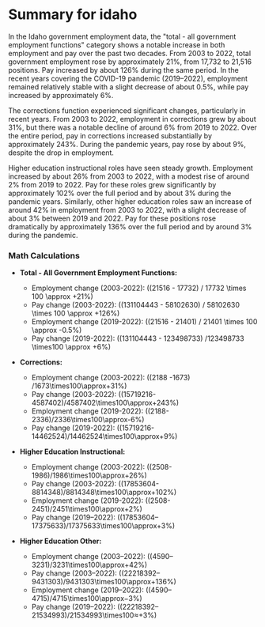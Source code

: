 # Summary for idaho

In the Idaho government employment data, the "total - all government employment functions" category shows a notable increase in both employment and pay over the past two decades. From 2003 to 2022, total government employment rose by approximately 21%, from 17,732 to 21,516 positions. Pay increased by about 126% during the same period. In the recent years covering the COVID-19 pandemic (2019–2022), employment remained relatively stable with a slight decrease of about 0.5%, while pay increased by approximately 6%.

The corrections function experienced significant changes, particularly in recent years. From 2003 to 2022, employment in corrections grew by about 31%, but there was a notable decline of around 6% from 2019 to 2022. Over the entire period, pay in corrections increased substantially by approximately 243%. During the pandemic years, pay rose by about 9%, despite the drop in employment.

Higher education instructional roles have seen steady growth. Employment increased by about 26% from 2003 to 2022, with a modest rise of around 2% from 2019 to 2022. Pay for these roles grew significantly by approximately 102% over the full period and by about 3% during the pandemic years. Similarly, other higher education roles saw an increase of around 42% in employment from 2003 to 2022, with a slight decrease of about 3% between 2019 and 2022. Pay for these positions rose dramatically by approximately 136% over the full period and by around 3% during the pandemic.

### Math Calculations

- **Total - All Government Employment Functions:**
    - Employment change (2003-2022): \((21516 - 17732) / 17732 \times 100 \approx +21\%\)
    - Pay change (2003-2022): \((131104443 - 58102630) / 58102630 \times 100 \approx +126\%\)
    - Employment change (2019-2022): \((21516 - 21401) / 21401 \times 100 \approx -0.5\%\)
    - Pay change (2019-2022): \((131104443 - 123498733) /123498733 \times100 \approx +6\%\)

- **Corrections:**
    - Employment change (2003-2022): \((2188 -1673) /1673\times100\approx+31\%\)
    - Pay change (2003-2022): \((15719216-4587402)/4587402\times100\approx+243\%\)
    - Employment change (2019-2022): \((2188-2336)/2336\times100\approx-6\%\)
    - Pay change (2019-2022): \((15719216-14462524)/14462524\times100\approx+9\%\)

- **Higher Education Instructional:**
    - Employment change (2003-2022): \((2508-1986)/1986\times100\approx+26\%\)
    - Pay change (2003-2022): \((17853604-8814348)/8814348\times100\approx+102\%\)
    - Employment change (2019-2022): \((2508-2451)/2451\times100\approx+2\%\)
    - Pay change (2019–2022): \((17853604–17375633)/17375633\times100\approx+3\%\)

- **Higher Education Other:**
    - Employment change (2003–2022): \((4590–3231)/3231\times100\approx+42\%\)
    - Pay change (2003–2022): \((22218392–9431303)/9431303\times100\approx+136\%\)
    - Employment change (2019–2022): \((4590–4715)/4715\times100\approx−3\%\)
    - Pay change (2019–2022): \((22218392–21534993)/21534993\times100≈+3%\)